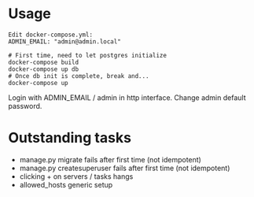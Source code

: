 # Usage

```
Edit docker-compose.yml:
ADMIN_EMAIL: "admin@admin.local"

# First time, need to let postgres initialize
docker-compose build
docker-compose up db
# Once db init is complete, break and...
docker-compose up
```
Login with ADMIN_EMAIL / admin in http interface.
Change admin default password.

# Outstanding tasks

 * manage.py migrate fails after first time (not idempotent)
 * manage.py createsuperuser fails after first time (not idempotent)
 * clicking + on servers / tasks hangs
 * allowed_hosts generic setup
